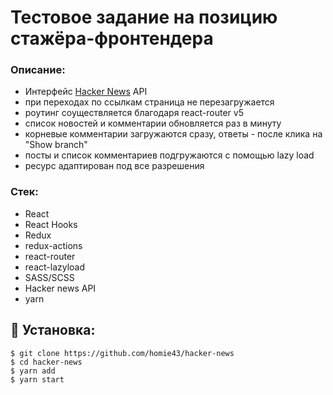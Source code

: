 # Тестовое задание на позицию стажёра-фронтендера

### Описание:

- Интерфейс [Hacker News](https://news.ycombinator.com/) API
- при переходах по ссылкам страница не перезагружается
- роутинг соуществляется благодаря react-router v5
- список новостей и комментарии обновляется раз в минуту
- корневые комментарии загружаются сразу, ответы - после клика на "Show branch"
- посты и список комментариев подгружаются с помощью lazy load
- ресурс адаптирован под все разрешения

### Стек:

- React
- React Hooks
- Redux
- redux-actions
- react-router
- react-lazyload
- SASS/SCSS
- Hacker news API
- yarn

## 🚀 Установка:

```
$ git clone https://github.com/homie43/hacker-news
$ cd hacker-news
$ yarn add
$ yarn start
```
